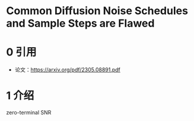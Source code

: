 # Common Diffusion Noise Schedules and Sample Steps are Flawed

# 0 引用

- 论文：https://arxiv.org/pdf/2305.08891.pdf

# 1 介绍

zero-terminal SNR

